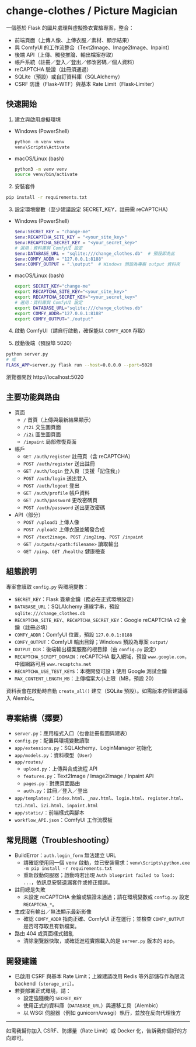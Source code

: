 # change-clothes / Picture Magician

一個基於 Flask 的圖片處理與虛擬換衣實驗專案，整合：
- 前端頁面（上傳人像、上傳衣服／素材、顯示結果）
- 與 ComfyUI 的工作流整合（Text2Image、Image2Image、Inpaint）
- 後端 API（上傳、觸發推論、輸出檔案存取）
- 帳戶系統（註冊／登入／登出／修改密碼／個人資料）
- reCAPTCHA 驗證（註冊須通過）
- SQLite（預設）或自訂資料庫（SQLAlchemy）
 - CSRF 防護（Flask‑WTF）與基本 Rate Limit（Flask‑Limiter）

## 快速開始
1) 建立與啟用虛擬環境
- Windows (PowerShell)
  ```powershell
  python -m venv venv
  venv\Scripts\Activate
  ```
- macOS/Linux (bash)
  ```bash
  python3 -m venv venv
  source venv/bin/activate
  ```

2) 安裝套件
```bash
pip install -r requirements.txt
```

3) 設定環境變數（至少建議設定 SECRET_KEY，註冊需 reCAPTCHA）
- Windows (PowerShell)
  ```powershell
  $env:SECRET_KEY = "change-me"
  $env:RECAPTCHA_SITE_KEY = "<your_site_key>"
  $env:RECAPTCHA_SECRET_KEY = "<your_secret_key>"
  # 選用：資料庫與 ComfyUI 設定
  $env:DATABASE_URL = "sqlite:///change_clothes.db"  # 預設即為此
  $env:COMFY_ADDR = "127.0.0.1:8188"
  $env:COMFY_OUTPUT = ".\output"  # Windows 預設為專案 output 資料夾
  ```
- macOS/Linux (bash)
  ```bash
  export SECRET_KEY="change-me"
  export RECAPTCHA_SITE_KEY="<your_site_key>"
  export RECAPTCHA_SECRET_KEY="<your_secret_key>"
  # 選用：資料庫與 ComfyUI 設定
  export DATABASE_URL="sqlite:///change_clothes.db"
  export COMFY_ADDR="127.0.0.1:8188"
  export COMFY_OUTPUT="./output"
  ```

4) 啟動 ComfyUI（請自行啟動，確保能以 `COMFY_ADDR` 存取）

5) 啟動後端（預設埠 5020）
```bash
python server.py
# 或
FLASK_APP=server.py flask run --host=0.0.0.0 --port=5020
```

瀏覽器開啟 http://localhost:5020

## 主要功能與路由
- 頁面
  - `/` 首頁（上傳與最新結果顯示）
  - `/t2i` 文生圖頁面
  - `/i2i` 圖生圖頁面
  - `/inpaint` 局部修復頁面
- 帳戶
  - `GET /auth/register` 註冊頁（含 reCAPTCHA）
  - `POST /auth/register` 送出註冊
  - `GET /auth/login` 登入頁（支援「記住我」）
  - `POST /auth/login` 送出登入
  - `POST /auth/logout` 登出
  - `GET /auth/profile` 帳戶資料
  - `GET /auth/password` 更改密碼頁
  - `POST /auth/password` 送出更改密碼
- API（部分）
  - `POST /upload1` 上傳人像
  - `POST /upload2` 上傳衣服並觸發合成
  - `POST /text2image`、`POST /img2img`、`POST /inpaint`
  - `GET /outputs/<path:filename>` 讀取輸出
  - `GET /ping`、`GET /healthz` 健康檢查

## 組態說明
專案會讀取 `config.py` 與環境變數：
- `SECRET_KEY`：Flask 簽章金鑰（務必在正式環境設定）
- `DATABASE_URL`：SQLAlchemy 連線字串，預設 `sqlite:///change_clothes.db`
- `RECAPTCHA_SITE_KEY`、`RECAPTCHA_SECRET_KEY`：Google reCAPTCHA v2 金鑰（註冊必填）
- `COMFY_ADDR`：ComfyUI 位置，預設 `127.0.0.1:8188`
- `COMFY_OUTPUT`：ComfyUI 輸出目錄；Windows 預設為專案 `output/`
- `OUTPUT_DIR`：後端輸出檔案服務的根目錄（由 `config.py` 設定）
 - `RECAPTCHA_SCRIPT_DOMAIN`：reCAPTCHA 載入網域，預設 `www.google.com`，中國網路可用 `www.recaptcha.net`
 - `RECAPTCHA_USE_TEST_KEYS`：本機開發可設 `1` 使用 Google 測試金鑰
 - `MAX_CONTENT_LENGTH_MB`：上傳檔案大小上限（MB，預設 20）

資料表會在啟動時自動 `create_all()` 建立（SQLite 預設）。如需版本控管建議導入 Alembic。

## 專案結構（擇要）
- `server.py`：應用程式入口（也會註冊藍圖與建表）
- `config.py`：配置與環境變數讀取
- `app/extensions.py`：SQLAlchemy、LoginManager 初始化
- `app/models.py`：資料模型（`User`）
- `app/routes/`
  - `upload.py`：上傳與合成流程 API
  - `features.py`：Text2Image / Image2Image / Inpaint API
  - `pages.py`：對應頁面路由
  - `auth.py`：註冊／登入／登出
- `app/templates/`：`index.html`、`_nav.html`、`login.html`、`register.html`、`t2i.html`、`i2i.html`、`inpaint.html`
- `app/static/`：前端樣式與腳本
- `workflow_API.json`：ComfyUI 工作流模板

## 常見問題（Troubleshooting）
- BuildError：`auth.login_form` 無法建立 URL
  - 請確認使用同一個 venv 啟動，並已安裝需求：`venv\Scripts\python.exe -m pip install -r requirements.txt`
  - 重新啟動伺服器；啟動時若出現 `Auth blueprint failed to load: ...`，依訊息安裝遺漏套件或修正錯誤。
- 註冊總是失敗
  - 未設定 reCAPTCHA 金鑰或驗證未通過；請在環境變數或 `config.py` 設定 `RECAPTCHA_*`。
- 生成沒有輸出／無法顯示最新影像
  - 確認 `COMFY_ADDR` 指向正確、ComfyUI 正在運行；並檢查 `COMFY_OUTPUT` 是否可存取且有新檔案。
- 路由 404 或頁面樣式錯亂
  - 清除瀏覽器快取，或確認進程實際載入的是 `server.py` 版本的 app。

## 開發建議
- 已啟用 CSRF 與基本 Rate Limit；上線建議改用 Redis 等外部儲存作為限流 backend（`storage_uri`）。
- 若要部署正式環境，請：
  - 設定強隨機的 `SECRET_KEY`
  - 使用正式的資料庫（`DATABASE_URL`）與遷移工具（Alembic）
  - 以 WSGI 伺服器（例如 gunicorn/uwsgi）執行，並放在反向代理後方

---
如需我幫你加入 CSRF、防爆量（Rate Limit）或 Docker 化，告訴我你偏好的方向即可。
